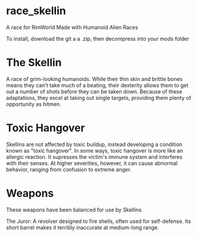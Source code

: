# race_skellin

A race for RimWorld
Made with Humanoid Alien Races

To install, download the git a a .zip, then decompress into your mods folder

# The Skellin

A race of grim-looking humanoids.
While their thin skin and brittle bones means they can't take much of a beating, their dexterity allows them to get out a number of shots before they can be taken down.
Because of these adaptations, they excel at taking out single targets, providing them plenty of opportunity as hitmen.

# Toxic Hangover

Skellins are not affected by toxic buildup, instead developing a condition known as "toxic hangover".
In some ways, toxic hangover is more like an allergic reaction. It supresses the victim's immune system and interferes with their senses.
At higher severities, however, it can cause abnormal behavior, ranging from confusion to extreme anger.

# Weapons

These weapons have been balanced for use by Skellins

The Juror: A revolver designed to fire shells, often used for self-defense. Its short barrel makes it terribly inaccurate at medium-long range.
